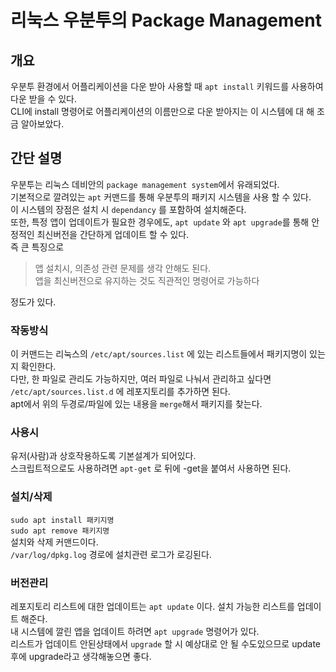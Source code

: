 # 리눅스 우분투의 Package Management  
  
## 개요  
우분투 환경에서 어플리케이션을 다운 받아 사용할 때 `apt install` 키워드를 사용하여 다운 받을 수 있다.  
CLI에 install 명령어로 어플리케이션의 이름만으로 다운 받아지는 이 시스템에 대 해 조금 알아보았다.  
    
## 간단 설명  
우분투는 리눅스 데비안의 `package management system`에서 유래되었다.  
기본적으로 깔려있는 `apt` 커맨드를 통해 우분투의 패키지 시스템을 사용 할 수 있다.  
이 시스템의 장점은 설치 시 `dependancy` 를 포함하여 설치해준다.  
또한, 특정 앱이 업데이트가 필요한 경우에도, `apt update` 와 `apt upgrade`를 통해 안정적인 최신버전을 간단하게 업데이트 할 수 있다.  
즉 큰 특징으로  
> 앱 설치시, 의존성 관련 문제를 생각 안해도 된다.  
> 앱을 최신버전으로 유지하는 것도 직관적인 명령어로 가능하다    
    
정도가 있다.  
  
### 작동방식  
이 커맨드는 리눅스의 `/etc/apt/sources.list` 에 있는 리스트들에서 패키지명이 있는 지 확인한다.  
다만, 한 파일로 관리도 가능하지만, 여러 파일로 나눠서 관리하고 싶다면   
`/etc/apt/sources.list.d` 에 레포지토리를 추가하면 된다.    
apt에서 위의 두경로/파일에 있는 내용을 `merge`해서 패키지를 찾는다.  
  
### 사용시  
유저(사람)과 상호작용하도록 기본설계가 되어있다.  
스크립트적으로도 사용하려면 `apt-get` 로 뒤에 -get을 붙여서 사용하면 된다.  
  
### 설치/삭제  
`sudo apt install 패키지명 `  
`sudo apt remove 패키지명 `  
설치와 삭제 커맨드이다.   
`/var/log/dpkg.log` 경로에 설치관련 로그가 로깅된다.  
  
### 버전관리  
레포지토리 리스트에 대한 업데이트는 `apt update` 이다. 설치 가능한 리스트를 업데이트 해준다.  
내 시스템에 깔린 앱을 업데이트 하려면 `apt upgrade` 명령어가 있다.  
리스트가 업데이트 안된상태에서 `upgrade` 할 시 예상대로 안 될 수도있으므로 update 후에 upgrade라고 생각해놓으면 좋다.  
 

  





